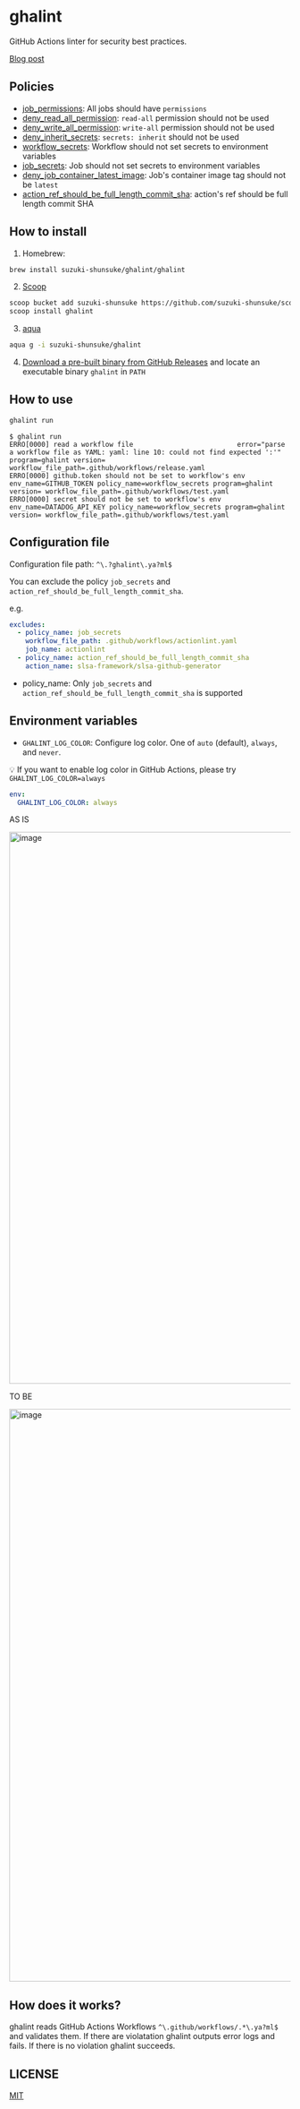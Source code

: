 # ghalint

GitHub Actions linter for security best practices.

[Blog post](https://dev.to/suzukishunsuke/minimize-the-scope-of-secrets-and-permissions-in-github-actions-444b)

## Policies

- [job_permissions](docs/policies/001.md): All jobs should have `permissions`
- [deny_read_all_permission](docs/policies/002.md): `read-all` permission should not be used
- [deny_write_all_permission](docs/policies/003.md): `write-all` permission should not be used
- [deny_inherit_secrets](docs/policies/004.md): `secrets: inherit` should not be used
- [workflow_secrets](docs/policies/005.md): Workflow should not set secrets to environment variables
- [job_secrets](docs/policies/006.md): Job should not set secrets to environment variables
- [deny_job_container_latest_image](docs/policies/007.md): Job's container image tag should not be `latest`
- [action_ref_should_be_full_length_commit_sha](docs/policies/008.md): action's ref should be full length commit SHA

## How to install

1. Homebrew:

```sh
brew install suzuki-shunsuke/ghalint/ghalint
```

2. [Scoop](https://scoop.sh/)

```sh
scoop bucket add suzuki-shunsuke https://github.com/suzuki-shunsuke/scoop-bucket
scoop install ghalint
```

3. [aqua](https://aquaproj.github.io/)

```sh
aqua g -i suzuki-shunsuke/ghalint
```

4. [Download a pre-built binary from GitHub Releases](https://github.com/suzuki-shunsuke/ghalint/releases) and locate an executable binary `ghalint` in `PATH`

## How to use

```sh
ghalint run
```

```console
$ ghalint run
ERRO[0000] read a workflow file                          error="parse a workflow file as YAML: yaml: line 10: could not find expected ':'" program=ghalint version= workflow_file_path=.github/workflows/release.yaml
ERRO[0000] github.token should not be set to workflow's env  env_name=GITHUB_TOKEN policy_name=workflow_secrets program=ghalint version= workflow_file_path=.github/workflows/test.yaml
ERRO[0000] secret should not be set to workflow's env    env_name=DATADOG_API_KEY policy_name=workflow_secrets program=ghalint version= workflow_file_path=.github/workflows/test.yaml
```

## Configuration file

Configuration file path: `^\.?ghalint\.ya?ml$`

You can exclude the policy `job_secrets` and `action_ref_should_be_full_length_commit_sha`.

e.g.

```yaml
excludes:
  - policy_name: job_secrets
    workflow_file_path: .github/workflows/actionlint.yaml
    job_name: actionlint
  - policy_name: action_ref_should_be_full_length_commit_sha
    action_name: slsa-framework/slsa-github-generator
```

* policy_name: Only `job_secrets` and `action_ref_should_be_full_length_commit_sha` is supported

## Environment variables

* `GHALINT_LOG_COLOR`: Configure log color. One of `auto` (default), `always`, and `never`.

💡 If you want to enable log color in GitHub Actions, please try `GHALINT_LOG_COLOR=always` 

```yaml
env:
  GHALINT_LOG_COLOR: always
```

AS IS

<img width="986" alt="image" src="https://user-images.githubusercontent.com/13323303/216190768-cb09597f-5669-4907-b443-78d96b4491ab.png">

TO BE

<img width="1023" alt="image" src="https://user-images.githubusercontent.com/13323303/216190842-0c015088-dda2-4e6f-8dbe-2db89cfbf438.png">

## How does it works?

ghalint reads GitHub Actions Workflows `^\.github/workflows/.*\.ya?ml$` and validates them.
If there are violatation ghalint outputs error logs and fails.
If there is no violation ghalint succeeds.

## LICENSE

[MIT](LICENSE)
